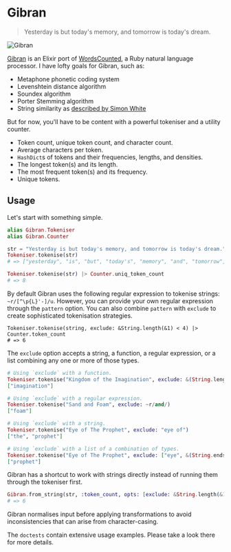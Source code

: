 Gibran
=========

> Yesterday is but today's memory, and tomorrow is today's dream.

![Gibran](http://d.gr-assets.com/authors/1353732571p5/6466154.jpg)

[Gibran][2] is an Elixir port of [WordsCounted][1], a Ruby natural language processor. I have lofty goals for Gibran, such as:

- Metaphone phonetic coding system
- Levenshtein distance algorithm
- Soundex algorithm
- Porter Stemming algorithm
- String similarity as [described by Simon White](http://www.catalysoft.com/articles/StrikeAMatch.html)

But for now, you'll have to be content with a powerful tokeniser and a utility counter.

- Token count, unique token count, and character count.
- Average characters per token.
- `HashDict`s of tokens and their frequencies, lengths, and densities.
- The longest token(s) and its length.
- The most frequent token(s) and its frequency.
- Unique tokens.

## Usage

Let's start with something simple.

```elixir
alias Gibran.Tokeniser
alias Gibran.Counter

str = "Yesterday is but today's memory, and tomorrow is today's dream."
Tokeniser.tokenise(str)
# => ["yesterday", "is", "but", "today's", "memory", "and", "tomorrow", "is", "today's", "dream"]

Tokeniser.tokenise(str) |> Counter.uniq_token_count
# => 8
```

By default Gibran uses the following regular expression to tokenise strings: `~r/[^\p{L}'-]/u`. However, you can provide your own regular expression through the `pattern` option. You can also combine `pattern` with `exclude` to create sophisticated tokenisation strategies.

```
Tokeniser.tokenise(string, exclude: &String.length(&1) < 4) |> Counter.token_count
# => 6
```

The `exclude` option accepts a string, a function, a regular expression, or a list combining any one or more of those types.


```elixir
# Using `exclude` with a function.
Tokeniser.tokenise("Kingdom of the Imagination", exclude: &(String.length(&1) < 10))
["imagination"]

# Using `exclude` with a regular expression.
Tokeniser.tokenise("Sand and Foam", exclude: ~r/and/)
["foam"]

# Using `exclude` with a string.
Tokeniser.tokenise("Eye of The Prophet", exclude: "eye of")
["the", "prophet"]

# Using `exclude` with a list of a combination of types.
Tokeniser.tokenise("Eye of The Prophet", exclude: ["eye", &(String.ends_with?(&1, "he")), ~r/of/])
["prophet"]
```

Gibran has a shortcut to work with strings directly instead of running them through the tokeniser first.

```elixir
Gibran.from_string(str, :token_count, opts: [exclude: &String.length(&1) < 4])
# => 6
```

Gibran normalises input before applying transformations to avoid inconsistencies that can arise from character-casing.

The `doctests` contain extensive usage examples. Please take a look there for more details.

  [1]: https://github.com/abitdodgy/words_counted
  [2]: https://en.wikipedia.org/wiki/Kahlil_Gibran
